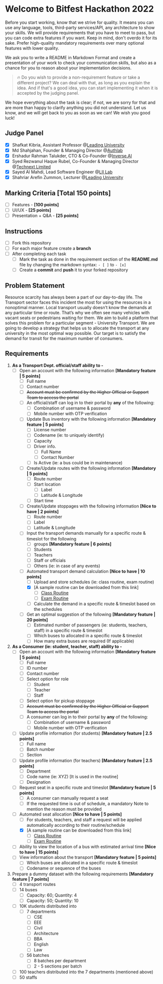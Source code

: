 # Welcome to Bitfest Hackathon 2022

Before you start working, know that we strive for quality. It means you can use any language, tools, third-party
services/API, any architecture to show your skills. We will provide requirements that you have to meet to pass, but you
can code extra features if you want. Keep in mind, don't overdo it for its sake. Prefer high-quality mandatory
requirements over many optional features with lower quality.

We ask you to write a README in Markdown Format and create a presentation of your work to check your communication
skills, but also as a chance for you to reason about your implementation decisions.

> :fire: Do you wish to provide a non-requirement feature or take a different project?
> We can deal with that, as long as you explain the idea.
> And if that's a good idea, you can start implementing it when it is accepted by the judging panel.

We hope everything about the task is clear; if not, we are sorry for that and are more than happy to clarify anything
you did not understand. Let us know, and we will get back to you as soon as we can! We wish you good luck!

## Judge Panel

- [x] Shafkat Kibria, Assistant Professor @[Leading University](https://www.lus.ac.bd/author/shafkat/)
- [x] Md Shahjahan, Founder & Managing Director @[Authlab](https://authlab.io/)
- [x] Ershadur Rahman Talukder, CTO & Co-Founder @[Inverse.AI](https://inverseai.com/)
- [x] Syed Rezwanul Haque Rubel, Co-Founder & Managing Director @[Technext Limited](https://technext.it/)
- [x] Sayed Al Mahdi, Lead Software Engineer @[LII Lab](https://liilab.com/)
- [x] Shahriar Arefin Zummon, Lecturer @[Leading University](https://www.lus.ac.bd/author/shahriar/)

## Marking Criteria **[Total 150 points]**

- [ ] Features - **[100 points]**
- [ ] UI/UX - **[25 points]**
- [ ] Presentation + Q&A - **[25 points]**

## Instructions

- [ ] Fork this repository
- [ ] For each major feature create a **branch**
- [ ] After completing each task
    - [ ] Mark the task as done in the requirement section of the **README.md** file by changing the markdown
      syntax: `- [ ]` to `- [x]`
    - [ ] Create a **commit** and **push** it to your forked repository

## Problem Statement

Resource scarcity has always been a part of our day-to-day life. The Transport sector faces this incident the most for
using the resources in a nonoptimal manner. Local transport usually doesn’t know the demands at any particular time or
route. That’s why we often see many vehicles with vacant seats or pedestrians waiting for them. We aim to build a
platform that solves this problem for a particular segment - University Transport. We are going to develop a strategy
that helps us to allocate the transport at any university in the most optimal way possible. Our target is to satisfy the
demand for transit for the maximum number of consumers.

## Requirements

1. **As a Transport Dept. official/staff ability to -**
    - [ ] Open an account with the following information **[Mandatory feature | 5 points]**
        - [ ] Full name
        - [ ] Contact number
        - [ ] ~~Account must be confirmed by the Higher Official or Support Team to access the portal~~
        - [ ] An official/staff can log in to their portal by **any** of the following:
            - [ ] Combination of username & password
            - [ ] Mobile number with OTP verification
        - [ ] Update Bus inventory with the following information **[Mandatory feature | 5 points]**
            - [ ] License number
            - [ ] Codename (ie: to uniquely identify)
            - [ ] Capacity
            - [ ] Driver info.
                - [ ] Full Name
                - [ ] Contact Number
            - [ ] Is Active (ie: a bus could be in maintenance)
        - [ ] Create/Update routes with the following information **[Mandatory | 5 points]**
            - [ ] Route number
            - [ ] Start location
                - [ ] Label
                - [ ] Latitude & Longitude
            - [ ] Start time
        - [ ] Create/Update stoppages with the following information **[Nice to have | 2 points]**
            - [ ] Route number
            - [ ] Label
            - [ ] Latitude & Longitude
        - [ ] Input the transport demands manually for a specific route & timeslot for the following
            - [ ] groups **[Mandatory feature | 6 points]**
            - [ ] Students
            - [ ] Teachers
            - [ ] Staff or officials
            - [ ] Others (ie: in case of any events)
        - [ ] Automated transport demand calculation **[Nice to have | 10 points]**
            - [ ] Upload and store schedules (ie: class routine, exam routine)
            - [x] [A sample routine can be downloaded from this link]
                - [ ] [Class Routine](https://docs.google.com/spreadsheets/d/1kGY1XLjjdDOeFdTLzxgmQYZtLyKaBOshsJ_6pq0TrwU/edit#gid=712672084)
                - [ ] [Exam Routine](https://docs.google.com/spreadsheets/d/1_E9bvZpGL41k3m40PBvWd9l3NCgR0RQn/edit#gid=329530890)
            - [ ] Calculate the demand in a specific route & timeslot based on the schedules
        - [ ] Get an optimal suggestion of the following **[Mandatory feature | 20 points]**
            - [ ] Estimated number of passengers (ie: students, teachers, staff) in a specific route & timeslot
            - [ ] Which buses to allocated in a specific route & timeslot
            - [ ] How many extra buses are required (If applicable)

2. **As a Consumer (ie: student, teacher, staff) ability to -**
    - [ ] Open an account with the following information **[Mandatory feature | 5 points]**
        - [ ] Full name
        - [ ] ID number
        - [ ] Contact number
        - [ ] Select option for role
            - [ ] Student
            - [ ] Teacher
            - [ ] Staff
        - [ ] Select option for pickup stoppage
        - [ ] ~~Account must be confirmed by the Higher Official or Support Team to access the portal~~
        - [ ] A consumer can log in to their portal by **any** of the following:
            - [ ] Combination of username & password
            - [ ] Mobile number with OTP verification
    - [ ] Update profile information (for students) **[Mandatory feature | 2.5 points]**
        - [ ] Full name
        - [ ] Batch number
        - [ ] Section
    - [ ] Update profile information (for teachers) **[Mandatory feature | 2.5 points]**
        - [ ] Department
        - [ ] Code name (ie: XYZ) [It is used in the routine]
        - [ ] Designation
    - [ ] Request seat in a specific route and timeslot **[Mandatory feature | 5 points]**
        - [ ] A consumer can manually request a seat
        - [ ] If the requested time is out of schedule, a mandatory Note to mention the reason must be provided
    - [ ] Automated seat allocation **[Nice to have | 5 points]**
        - [ ] For students, teachers, and staff a request will be applied automatically according to their
          routine/schedule
        - [x] [A sample routine can be downloaded from this link]
            - [ ] [Class Routine](https://docs.google.com/spreadsheets/d/1kGY1XLjjdDOeFdTLzxgmQYZtLyKaBOshsJ_6pq0TrwU/edit#gid=712672084)
            - [ ] [Exam Routine](https://docs.google.com/spreadsheets/d/1_E9bvZpGL41k3m40PBvWd9l3NCgR0RQn/edit#gid=329530890)
    - [ ] Ability to view the location of a bus with estimated arrival time **[Nice to have | 15 points]**
    - [ ] View information about the transport **[Mandatory feature | 5 points]**
        - [ ] Which buses are allocated in a specific route & timeslot
        - [ ] Codename or sequence of the buses

3. Prepare a dummy dataset with the following requirements **[Mandatory feature | 7 points]**
    - [ ] 4 transport routes
    - [ ] 14 buses
        - [ ] Capacity: 60; Quantity: 4
        - [ ] Capacity: 50; Quantity: 10
    - [ ] 10K students distributed into
        - [ ] 7 departments
            - [ ] CSE
            - [ ] EEE
            - [ ] Civil
            - [ ] Architecture
            - [ ] BBA
            - [ ] English
            - [ ] Law
        - [ ] 56 batches
            - [ ] 8 batches per department
            - [ ] 2 - 5 sections per batch
    - [ ] 100 teachers distributed into the 7 departments (mentioned above)
    - [ ] 50 staffs
